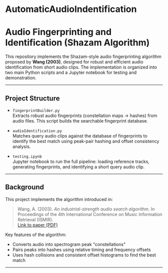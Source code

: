 # AutomaticAudioIndentification

# Audio Fingerprinting and Identification (Shazam Algorithm)

This repository implements the Shazam-style audio fingerprinting algorithm proposed by **Wang (2003)**, designed for robust and efficient audio identification from short audio clips. The implementation is organized into two main Python scripts and a Jupyter notebook for testing and demonstration.

---

## Project Structure

- `fingerprintBuilder.py`  
  Extracts robust audio fingerprints (constellation maps → hashes) from audio files. This script builds the searchable fingerprint database.

- `audioIdentification.py`  
  Matches query audio clips against the database of fingerprints to identify the best match using peak-pair hashing and offset consistency analysis.

- `testing.ipynb`  
  Jupyter notebook to run the full pipeline: loading reference tracks, generating fingerprints, and identifying a short query audio clip.

---

## Background

This project implements the algorithm introduced in:

> Wang, A. (2003). *An industrial-strength audio search algorithm*. In Proceedings of the 4th International Conference on Music Information Retrieval (ISMIR).  
> [Link to paper (PDF)](https://www.ee.columbia.edu/~dpwe/papers/Wang03-shazam.pdf)

Key features of the algorithm:
- Converts audio into spectrogram peak "constellations"
- Pairs peaks into hashes using relative timing and frequency offsets
- Uses hash collisions and consistent offset histograms to find the best match

---


